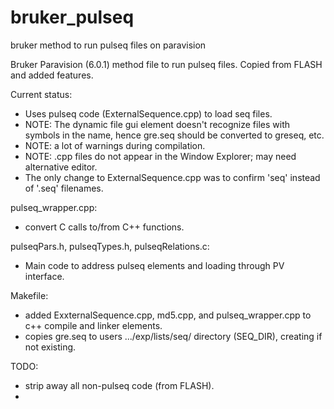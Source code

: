 # bruker_pulseq
bruker method to run pulseq files on paravision


Bruker Paravision (6.0.1) method file to run pulseq files.
Copied from FLASH and added features. 

Current status: 
- Uses pulseq code (ExternalSequence.cpp) to load seq files.
- NOTE: The dynamic file gui element doesn't recognize files with symbols in the name, hence gre.seq should be converted to greseq, etc.
- NOTE: a lot of warnings during compilation.
- NOTE: .cpp files do not appear in the Window Explorer; may need alternative editor.
- The only change to ExternalSequence.cpp was to confirm 'seq' instead of '.seq' filenames.

pulseq_wrapper.cpp:
- convert C calls to/from C++ functions. 

pulseqPars.h, pulseqTypes.h, pulseqRelations.c:
- Main code to address pulseq elements and loading through PV interface.

Makefile:
- added ExxternalSequence.cpp, md5.cpp, and pulseq_wrapper.cpp to c++ compile and linker elements.
- copies gre.seq to users .../exp/lists/seq/ directory (SEQ_DIR), creating if not existing.


TODO:
- strip away all non-pulseq code (from FLASH).
- 
